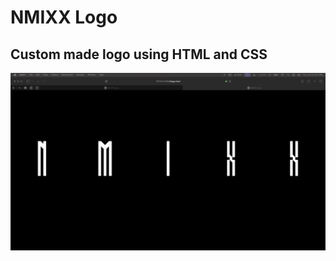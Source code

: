 # NMIXX Logo
## Custom made logo using HTML and CSS
<!-- image of the logo -->
![NMIXX Logo](https://github.com/cameronzheng/logos/blob/main/NMIXX/nmixx_logo_screenshot.png)

<!-- image of the reference -->
